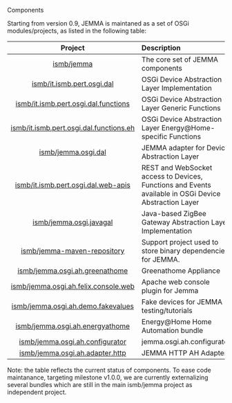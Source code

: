 Components
<!-- Remember: the first line always goes with the title-->
<!-- Please use h3 headers (###) inside these files -->

Starting from version 0.9, JEMMA is maintaned as a set of OSGi modules/projects, as listed in the following table:

<div class="jemmahwtablesfather">

| Project | Description | Version |
| :------:|:------------|:-----:|
| [ismb/jemma](https://github.com/ismb/jemma) | The core set of JEMMA components | 0.9.3 |
| [ismb/it.ismb.pert.osgi.dal](https://github.com/ismb/it.ismb.pert.osgi.dal) | OSGi Device Abstraction Layer Implementation | 1.0.0 |
| [ismb/it.ismb.pert.osgi.dal.functions](https://github.com/ismb/it.ismb.pert.osgi.dal.functions) | OSGi Device Abstraction Layer Generic Functions | 1.0.0 |
| [ismb/it.ismb.pert.osgi.dal.functions.eh](https://github.com/ismb/it.ismb.pert.osgi.dal.functions.eh) | OSGi Device Abstraction Layer Energy@Home-specific Functions | 1.0.0 |
| [ismb/jemma.osgi.dal](https://github.com/ismb/jemma.osgi.dal) | JEMMA adapter for Device Abstraction Layer | 1.1.0 |
| [ismb/it.ismb.pert.osgi.dal.web-apis](https://github.com/ismb/it.ismb.pert.osgi.dal.web-apis) | REST and WebSocket access to Devices, Functions and Events available in OSGi Device Abstraction Layer | 2.0.0 |
| [ismb/jemma.osgi.javagal](https://github.com/ismb/jemma.osgi.javagal) | Java-based ZigBee Gateway Abstraction Layer Implementation | 2.0.7 |
| [ismb/jemma-maven-repository](https://github.com/ismb/jemma-maven-repository) | Support project used to store binary dependencies for JEMMA. | 1.0.0 |
| [ismb/jemma.osgi.ah.greenathome](https://github.com/ismb/jemma.osgi.ah.greenathome) | Greenathome Appliance | 2.1.20 |
| [ismb/jemma.osgi.ah.felix.console.web](https://github.com/ismb/jemma.osgi.ah.felix.console.web) | Apache web console plugin for Jemma | 1.0.9 |
| [ismb/jemma.osgi.ah.demo.fakevalues](https://github.com/ismb/jemma.osgi.ah.demo.fakevalues) | Fake devices for JEMMA testing/tutorials | 0.0 |
| [ismb/jemma.osgi.ah.energyathome](https://github.com/ismb/jemma.osgi.ah.energyathome) | Energy@Home Home Automation bundle | 0.1.1 |
| [ismb/jemma.osgi.ah.configurator](https://github.com/ismb/jemma.osgi.ah.configurator) | jemma.osgi.ah.configurator | 1.0.7 |
| [ismb/jemma.osgi.ah.adapter.http](https://github.com/ismb/jemma.osgi.ah.adapter.http) | JEMMA HTTP AH Adapter | 2.0.3 |

</div>

Note: the table reflects the current status of components. 
To ease code maintanance, targeting milestone v1.0.0, we are currently externalizing several bundles which are still in the main ismb/jemma project as independent project.





